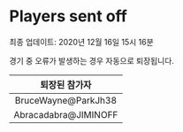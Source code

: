# Players sent off
최종 업데이트: 2020년 12월 16일 15시 16분


경기 중 오류가 발생하는 경우 자동으로 퇴장됩니다.


| 퇴장된 참가자 |
|:---:|
| BruceWayne@ParkJh38 |
| Abracadabra@JIMINOFF |
